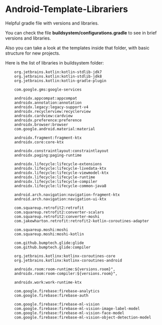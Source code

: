 # Android-Template-Librariers
Helpful gradle file with versions and libraries.

You can check the file <b>buildsystem/configurations.gradle</b> to see in brief versions and libraries.

Also you can take a look at the templates inside that folder, with basic structure for new projects.

Here is the list of libraries in buildsystem folder:

        org.jetbrains.kotlin:kotlin-stdlib-jdk7
        org.jetbrains.kotlin:kotlin-stdlib-jdk8
        org.jetbrains.kotlin:kotlin-gradle-plugin

        com.google.gms:google-services

        androidx.appcompat:appcompat
        androidx.annotation:annotation
        androidx.legacy:legacy-support-v4
        androidx.recyclerview:recyclerview
        androidx.cardview:cardview
        androidx.preference:preference
        androidx.browser:browser
        com.google.android.material:material

        androidx.fragment:fragment-ktx
        androidx.core:core-ktx

        androidx.constraintlayout:constraintlayout
        androidx.paging:paging-runtime

        androidx.lifecycle:lifecycle-extensions
        androidx.lifecycle:lifecycle-livedata-ktx
        androidx.lifecycle:lifecycle-viewmodel-ktx
        androidx.lifecycle:lifecycle-runtime
        androidx.lifecycle:lifecycle-compiler
        androidx.lifecycle:lifecycle-common-java8

        android.arch.navigation:navigation-fragment-ktx
        android.arch.navigation:navigation-ui-ktx

        com.squareup.retrofit2:retrofit
        com.squareup.retrofit2:converter-scalars
        com.squareup.retrofit2:converter-moshi
        com.jakewharton.retrofit:retrofit2-kotlin-coroutines-adapter

        com.squareup.moshi:moshi
        com.squareup.moshi:moshi-kotlin

        com.github.bumptech.glide:glide
        com.github.bumptech.glide:compiler

        org.jetbrains.kotlinx:kotlinx-coroutines-core
        org.jetbrains.kotlinx:kotlinx-coroutines-android

        androidx.room:room-runtime:${versions.room}",
        androidx.room:room-compiler:${versions.room}",

        androidx.work:work-runtime-ktx

        com.google.firebase:firebase-analytics
        com.google.firebase:firebase-auth

        com.google.firebase:firebase-ml-vision
        com.google.firebase:firebase-ml-vision-image-label-model
        com.google.firebase:firebase-ml-vision-face-model
        com.google.firebase:firebase-ml-vision-object-detection-model
